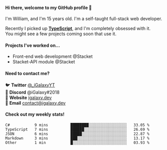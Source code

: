 #### Hi there, welcome to my GitHub profile 👋
I'm William, and I'm 15 years old. I'm a self-taught full-stack web developer.

Recently I picked up [**TypeScript**](https://www.typescriptlang.org), and I'm completely obsessed with it. \
You might see a few projects coming soon that use it.

#### Projects I've worked on...
- Front-end web development @Stacket
- Stacket-API module @Stacket

#### Need to contact me?
🐦 **Twitter** [@\_iGalaxyYT](https://twitter.com/_iGalaxyYT) \
💬 **Discord** @iGalaxy#2018 \
🚀 **Website** [igalaxy.dev](https://igalaxy.dev) \
📧 **Email** [contact@igalaxy.dev](mailto://contact@igalaxy.dev)

#### Check out my weekly stats!
<!--START_SECTION:waka-->
```text
C#           9 mins          ████████░░░░░░░░░░░░░░░░░   33.05 % 
TypeScript   7 mins          ██████░░░░░░░░░░░░░░░░░░░   26.69 % 
JSON         6 mins          █████░░░░░░░░░░░░░░░░░░░░   22.87 % 
Markdown     3 mins          ███░░░░░░░░░░░░░░░░░░░░░░   13.17 % 
Other        1 min           █░░░░░░░░░░░░░░░░░░░░░░░░   03.93 %
```
<!--END_SECTION:waka-->

<!--
**iGalaxyYT/iGalaxyYT** is a ✨ _special_ ✨ repository because its `README.md` (this file) appears on your GitHub profile.

Here are some ideas to get you started:

- 🔭 I’m currently working on ...
- 🌱 I’m currently learning ...
- 👯 I’m looking to collaborate on ...
- 🤔 I’m looking for help with ...
- 💬 Ask me about ...
- 📫 How to reach me: ...
- 😄 Pronouns: ...
- ⚡ Fun fact: ...
-->
